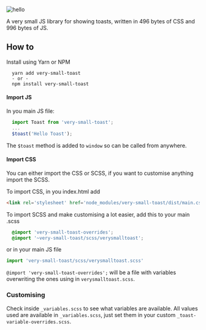 ![hello](https://raw.githubusercontent.com/jjohnson1994/very-small-toast/master/hello.png)

A very small JS library for showing toasts, written in 496 bytes of CSS and 996 bytes of JS.

## How to

Install using Yarn or NPM
```
  yarn add very-small-toast
  - or -
  npm install very-small-toast
```

#### Import JS
In you main JS file:
``` js
  import Toast from 'very-small-toast';
  ...
  $toast('Hello Toast');
```
The `$toast` method is added to `window` so can be called from anywhere.
#### Import CSS
You can either import the CSS or SCSS, if you want to customise anything import the SCSS.

To import CSS, in you index.html add
``` html
<link rel='stylesheet' href='node_modules/very-small-toast/dist/main.css'/>
```

To import SCSS and make customising a lot easier, add this to your main .scss
``` css
  @import 'very-small-toast-overrides';
  @import '~very-small-toast/scss/verysmalltoast';
```
or in your main JS file
``` js
import 'very-small-toast/scss/verysmalltoast.scss'
```

`@import 'very-small-toast-overrides';` will be a file with variables overwriting the ones using in `verysmalltoast.scss`.

### Customising
Check inside `_variables.scss` to see what variables are available. All values used are available in `_variables.scss`, just set them in your custom `_toast-variable-overrides.scss`.
